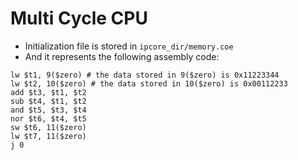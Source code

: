 # Multi Cycle CPU

- Initialization file is stored in `ipcore_dir/memory.coe`
- And it represents the following assembly code:

```
lw $t1, 9($zero) # the data stored in 9($zero) is 0x11223344
lw $t2, 10($zero) # the data stored in 10($zero) is 0x00112233
add $t3, $t1, $t2
sub $t4, $t1, $t2
and $t5, $t3, $t4
nor $t6, $t4, $t5
sw $t6, 11($zero)
lw $t7, 11($zero)
j 0
```